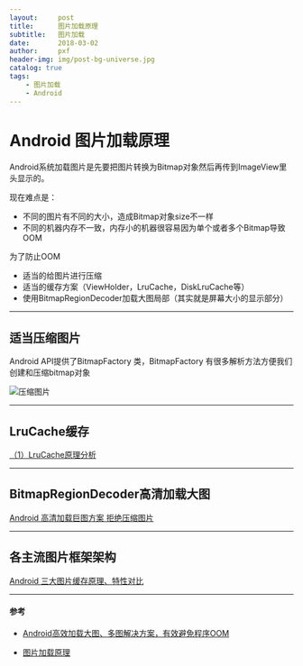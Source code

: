 ```yaml
---
layout:     post
title:      图片加载原理
subtitle:   图片加载
date:       2018-03-02
author:     pxf
header-img: img/post-bg-universe.jpg
catalog: true
tags:
    - 图片加载
    - Android
---
```

Android 图片加载原理
===


Android系统加载图片是先要把图片转换为Bitmap对象然后再传到ImageView里头显示的。

现在难点是：

*   不同的图片有不同的大小，造成Bitmap对象size不一样
*   不同的机器内存不一致，内存小的机器很容易因为单个或者多个Bitmap导致OOM

为了防止OOM

*   适当的给图片进行压缩
*   适当的缓存方案（ViewHolder，LruCache，DiskLruCache等）
*   使用BitmapRegionDecoder加载大图局部（其实就是屏幕大小的显示部分）

* * *

## 适当压缩图片

Android API提供了BitmapFactory 类，BitmapFactory 有很多解析方法方便我们创建和压缩bitmap对象

![压缩图片](http://ou21vt4uz.bkt.clouddn.com/interview/image_loading/compress_img.png)

* * *

## LruCache缓存

[（1）LruCache原理分析](https://www.jianshu.com/p/e07fca15271a)

* * *

## BitmapRegionDecoder高清加载大图

[Android 高清加载巨图方案 拒绝压缩图片](https://link.jianshu.com?t=%5Bhttp://blog.csdn.net/lmj623565791/article/details/49300989%5D(http://blog.csdn.net/lmj623565791/article/details/49300989))

* * *

## 各主流图片框架架构

[Android 三大图片缓存原理、特性对比](https://link.jianshu.com?t=http://b.codekk.com/detail/Trinea/Android%20%E4%B8%89%E5%A4%A7%E5%9B%BE%E7%89%87%E7%BC%93%E5%AD%98%E5%8E%9F%E7%90%86%E3%80%81%E7%89%B9%E6%80%A7%E5%AF%B9%E6%AF%94)

* * *

#### 参考

* [Android高效加载大图、多图解决方案，有效避免程序OOM](https://link.jianshu.com?t=http://blog.csdn.net/guolin_blog/article/details/9316683)

* [图片加载原理](https://www.jianshu.com/p/94e37c901107)
